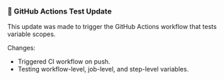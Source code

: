 ### 🔄 GitHub Actions Test Update

This update was made to trigger the GitHub Actions workflow that tests variable scopes.

Changes:
- Triggered CI workflow on push.
- Testing workflow-level, job-level, and step-level variables.
